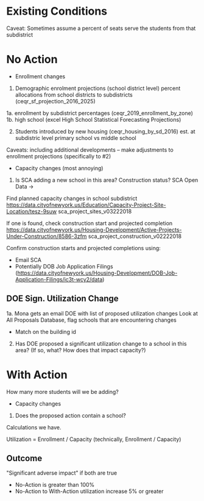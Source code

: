 # Existing Conditions

Caveat: Sometimes assume a percent of seats serve the students from that subdistrict


# No Action

- Enrollment changes
1. Demographic enrolment projections (school district level)
percent allocations from school districts to subdistricts (ceqr_sf_projection_2016_2025)

1a. enrollment by subdistrict percentages (ceqr_2019_enrollment_by_zone) 
1b. high school  (excel High School Statistical Forecasting Projections)


2. Students introduced by new housing (ceqr_housing_by_sd_2016)
est. at subdistric level
primary school vs middle school

Caveats: including additional developments – make adjustments to enrollment projections
(specifically to #2)

- Capacity changes (most annoying)
1. Is SCA adding a new school in this area? Construction status?
SCA Open Data -> 

Find planned capacity changes in school subdistrict
https://data.cityofnewyork.us/Education/Capacity-Project-Site-Location/tesz-9suw
sca_project_sites_v03222018

If one is found, check construction start and projected completion
https://data.cityofnewyork.us/Housing-Development/Active-Projects-Under-Construction/8586-3zfm
sca_project_construction_v02222018

Confirm construction starts and projected completions using:
- Email SCA
- Potentially DOB Job Application Filings (https://data.cityofnewyork.us/Housing-Development/DOB-Job-Application-Filings/ic3t-wcy2/data)


## DOE Sign. Utilization Change
1a. Mona gets an email DOE with list of proposed utilization changes
Look at All Proposals Database, flag schools that are encountering changes
- Match on the building id

2. Has DOE proposed a significant utilization change to a school in this area?
(If so, what? How does that impact capacity?)


# With Action
How many more students will we be adding?

- Capacity changes
1. Does the proposed action contain a school?

Calculations we have.

Utilization = Enrollment / Capacity (technically, Enrollment / Capacity)

## Outcome

"Significant adverse impact" if both are true 
- No-Action is greater than 100%
- No-Action to With-Action utilization increase 5% or greater